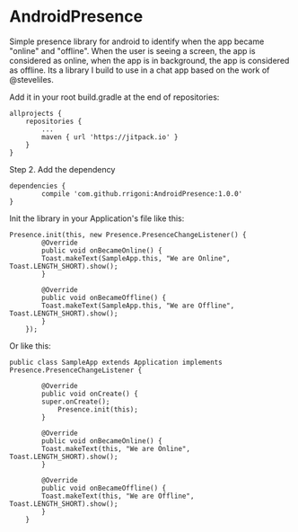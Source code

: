 # AndroidPresence
Simple presence library for android to identify when the app became "online" and "offline". When the user is seeing a screen, the app is considered as online, when the app is in background, the app is considered as offline.  Its a library I build to use in a chat app based on the  work of  @steveliles. 



Add it in your root build.gradle at the end of repositories:

	allprojects {
		repositories {
			...
			maven { url 'https://jitpack.io' }
		}
	}
  
  
  Step 2. Add the dependency

	dependencies {
	        compile 'com.github.rrigoni:AndroidPresence:1.0.0'
	}
  
  
  Init the library in your Application's file like this:
  
  	Presence.init(this, new Presence.PresenceChangeListener() {
		    @Override
		    public void onBecameOnline() {
			Toast.makeText(SampleApp.this, "We are Online", Toast.LENGTH_SHORT).show();	
		    }

		    @Override
		    public void onBecameOffline() {
			Toast.makeText(SampleApp.this, "We are Offline", Toast.LENGTH_SHORT).show();
		    }
        });
        
        
   Or like this:
   
   
   	public class SampleApp extends Application implements Presence.PresenceChangeListener {

		    @Override
		    public void onCreate() {
			super.onCreate();
				Presence.init(this);
		    }

		    @Override
		    public void onBecameOnline() {
			Toast.makeText(this, "We are Online", Toast.LENGTH_SHORT).show();
		    }

		    @Override
		    public void onBecameOffline() {
			Toast.makeText(this, "We are Offline", Toast.LENGTH_SHORT).show();
		    }
		}
